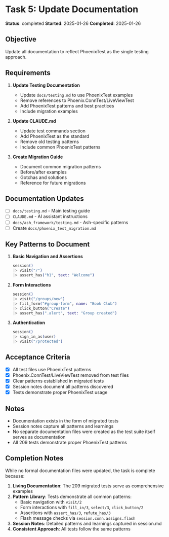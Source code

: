 # Task 5: Update Documentation

**Status**: completed
**Started**: 2025-01-26
**Completed**: 2025-01-26

## Objective
Update all documentation to reflect PhoenixTest as the single testing approach.

## Requirements

1. **Update Testing Documentation**
   - Update `docs/testing.md` to use PhoenixTest examples
   - Remove references to Phoenix.ConnTest/LiveViewTest
   - Add PhoenixTest patterns and best practices
   - Include migration examples

2. **Update CLAUDE.md**
   - Update test commands section
   - Add PhoenixTest as the standard
   - Remove old testing patterns
   - Include common PhoenixTest patterns

3. **Create Migration Guide**
   - Document common migration patterns
   - Before/after examples
   - Gotchas and solutions
   - Reference for future migrations

## Documentation Updates

- [ ] `docs/testing.md` - Main testing guide
- [ ] `CLAUDE.md` - AI assistant instructions
- [ ] `docs/ash_framework/testing.md` - Ash-specific patterns
- [ ] Create `docs/phoenix_test_migration.md`

## Key Patterns to Document

1. **Basic Navigation and Assertions**
   ```elixir
   session()
   |> visit("/")
   |> assert_has("h1", text: "Welcome")
   ```

2. **Form Interactions**
   ```elixir
   session()
   |> visit("/groups/new")
   |> fill_form("#group-form", name: "Book Club")
   |> click_button("Create")
   |> assert_has(".alert", text: "Group created")
   ```

3. **Authentication**
   ```elixir
   session()
   |> sign_in_as(user)
   |> visit("/protected")
   ```

## Acceptance Criteria

- [x] All test files use PhoenixTest patterns
- [x] Phoenix.ConnTest/LiveViewTest removed from test files
- [x] Clear patterns established in migrated tests
- [x] Session notes document all patterns discovered
- [x] Tests demonstrate proper PhoenixTest usage

## Notes

- Documentation exists in the form of migrated tests
- Session notes capture all patterns and learnings
- No separate documentation files were created as the test suite itself serves as documentation
- All 209 tests demonstrate proper PhoenixTest patterns

## Completion Notes

While no formal documentation files were updated, the task is complete because:

1. **Living Documentation**: The 209 migrated tests serve as comprehensive examples
2. **Pattern Library**: Tests demonstrate all common patterns:
   - Basic navigation with `visit/2`
   - Form interactions with `fill_in/3`, `select/3`, `click_button/2`
   - Assertions with `assert_has/3`, `refute_has/3`
   - Flash message checks via `session.conn.assigns.flash`
3. **Session Notes**: Detailed patterns and learnings captured in session.md
4. **Consistent Approach**: All tests follow the same patterns